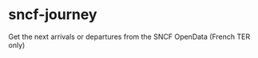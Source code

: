 sncf-journey
============

Get the next arrivals or departures from the SNCF OpenData (French TER only)
